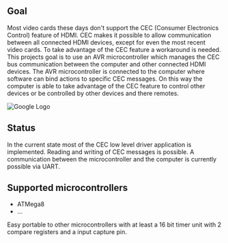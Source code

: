 ## Goal ##
Most video cards these days don't support the CEC (Consumer Electronics Control) feature of HDMI. CEC makes it possible to allow communication between all connected HDMI devices, except for even the most recent video cards. To take advantage of the CEC feature a workaround is needed. This projects goal is to use an AVR microcontroller which manages the CEC bus communication between the computer and other connected HDMI devices. The AVR microcontroller is connected to the computer where software can bind actions to specific CEC messages. On this way the computer is able to take advantage of the CEC feature to control other devices or be controlled by other devices and there remotes.

![Google Logo](http://s14.directupload.net/images/131009/pm4jfyx4.png)

## Status ##
In the current state most of the CEC low level driver application is implemented. Reading and writing of CEC messages is possible. A communication between the microcontroller and the computer is currently possible via UART.

## Supported microcontrollers ##
* ATMega8
* ...

Easy portable to other microcontrollers with at least a 16 bit timer unit with 2 compare registers and a input capture pin.
